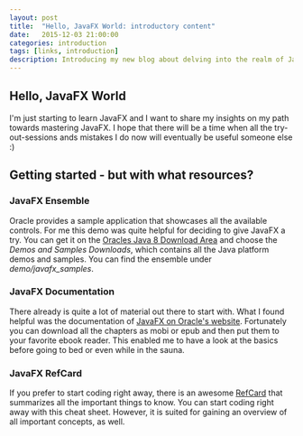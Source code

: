 ```yaml
---
layout: post
title:  "Hello, JavaFX World: introductory content"
date:   2015-12-03 21:00:00
categories: introduction
tags: [links, introduction]
description: Introducing my new blog about delving into the realm of JavaFX and prodiving some links to helpful material on the way towards mastering JavaFX.
---
```


## Hello, JavaFX World

I'm just starting to learn JavaFX and I want to share my insights on my path towards mastering JavaFX. I hope that there will be a time when all the try-out-sessions ands mistakes I do now will eventually be useful someone else :) 

## Getting started - but with what resources?
### JavaFX Ensemble
Oracle provides a sample application that showcases all the available controls. For me this demo was quite helpful for deciding to give JavaFX a try. You can get it on the [Oracles Java 8 Download Area](http://www.oracle.com/technetwork/java/javase/downloads/jdk8-downloads-2133151.html) and choose the *Demos and Samples Downloads*, which contains all the Java platform demos and samples. You can find the ensemble under *demo/javafx_samples*. 

### JavaFX Documentation
There already is quite a lot of material out there to start with.  What I found helpful was the documentation of [JavaFX on Oracle's website](http://docs.oracle.com/javase/8/javafx/get-started-tutorial/index.html). Fortunately you can download all the chapters as mobi or epub and then put them to your favorite ebook reader. This enabled me to have a look at the basics before going to bed or even while in the sauna.

### JavaFX RefCard
If you prefer to start coding right away, there is an awesome [RefCard](https://dzone.com/refcardz/javafx-8-1) that summarizes all the important things to know. You can start coding right away with this cheat sheet. However, it is suited for gaining an overview of all important concepts, as well.

